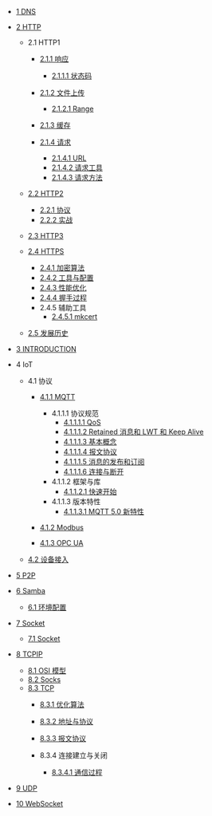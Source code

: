   - [1 DNS](/DNS/README.md)
    
  - [2 HTTP](/HTTP/README.md)
    - 2.1 HTTP1
      - [2.1.1 响应](/HTTP/HTTP1/响应/README.md)
        - [2.1.1.1 状态码](/HTTP/HTTP1/响应/状态码.md)
      - [2.1.2 文件上传](/HTTP/HTTP1/文件上传/README.md)
        - [2.1.2.1 Range](/HTTP/HTTP1/文件上传/Range.md)
      - [2.1.3 缓存](/HTTP/HTTP1/缓存/README.md)
        
      - [2.1.4 请求](/HTTP/HTTP1/请求/README.md)
        - [2.1.4.1 URL](/HTTP/HTTP1/请求/URL.md)
        - [2.1.4.2 请求工具](/HTTP/HTTP1/请求/请求工具.md)
        - [2.1.4.3 请求方法](/HTTP/HTTP1/请求/请求方法.md)
    - [2.2 HTTP2](/HTTP/HTTP2/README.md)
      - [2.2.1 协议](/HTTP/HTTP2/协议.md)
      - [2.2.2 实战](/HTTP/HTTP2/实战.md)
    - [2.3 HTTP3](/HTTP/HTTP3/README.md)
      
    - [2.4 HTTPS](/HTTP/HTTPS/README.md)
      - [2.4.1 加密算法](/HTTP/HTTPS/加密算法.md)
      - [2.4.2 工具与配置](/HTTP/HTTPS/工具与配置.md)
      - [2.4.3 性能优化](/HTTP/HTTPS/性能优化.md)
      - [2.4.4 握手过程](/HTTP/HTTPS/握手过程.md)
      - 2.4.5 辅助工具
        - [2.4.5.1 mkcert](/HTTP/HTTPS/辅助工具/mkcert.md)
    - [2.5 发展历史](/HTTP/发展历史.md)
  - [3 INTRODUCTION](/INTRODUCTION.md)
  - 4 IoT
    - 4.1 协议
      - [4.1.1 MQTT](/IoT/协议/MQTT/README.md)
        - 4.1.1.1 协议规范
          - [4.1.1.1.1 QoS](/IoT/协议/MQTT/协议规范/QoS.md)
          - [4.1.1.1.2 Retained 消息和 LWT 和 Keep Alive](/IoT/协议/MQTT/协议规范/Retained%20消息和%20LWT%20和%20Keep%20Alive.md)
          - [4.1.1.1.3 基本概念](/IoT/协议/MQTT/协议规范/基本概念.md)
          - [4.1.1.1.4 报文协议](/IoT/协议/MQTT/协议规范/报文协议.md)
          - [4.1.1.1.5 消息的发布和订阅](/IoT/协议/MQTT/协议规范/消息的发布和订阅.md)
          - [4.1.1.1.6 连接与断开](/IoT/协议/MQTT/协议规范/连接与断开.md)
        - 4.1.1.2 框架与库
          - [4.1.1.2.1 快速开始](/IoT/协议/MQTT/框架与库/快速开始.md)
        - 4.1.1.3 版本特性
          - [4.1.1.3.1 MQTT 5.0 新特性](/IoT/协议/MQTT/版本特性/MQTT%205.0%20新特性.md)
      - [4.1.2 Modbus](/IoT/协议/Modbus/README.md)
        
      - [4.1.3 OPC UA](/IoT/协议/OPC-UA/README.md)
        
    - [4.2 设备接入](/IoT/设备接入/README.md)
      
  - [5 P2P](/P2P/README.md)
    
  - [6 Samba](/Samba/README.md)
    - [6.1 环境配置](/Samba/环境配置.md)
  - [7 Socket](/Socket/README.md)
    - [7.1 Socket](/Socket/Socket.md)
  - [8 TCPIP](/TCPIP/README.md)
    - [8.1 OSI 模型](/TCPIP/OSI%20模型.md)
    - [8.2 Socks](/TCPIP/Socks.md)
    - [8.3 TCP](/TCPIP/TCP/README.md)
      - [8.3.1 优化算法](/TCPIP/TCP/优化算法.md)
      - [8.3.2 地址与协议](/TCPIP/TCP/地址与协议.md)
      - [8.3.3 报文协议](/TCPIP/TCP/报文协议/README.md)
        
      - 8.3.4 连接建立与关闭
        - [8.3.4.1 通信过程](/TCPIP/TCP/连接建立与关闭/通信过程.md)
  - [9 UDP](/UDP/README.md)
    
  - [10 WebSocket](/WebSocket/README.md)
    